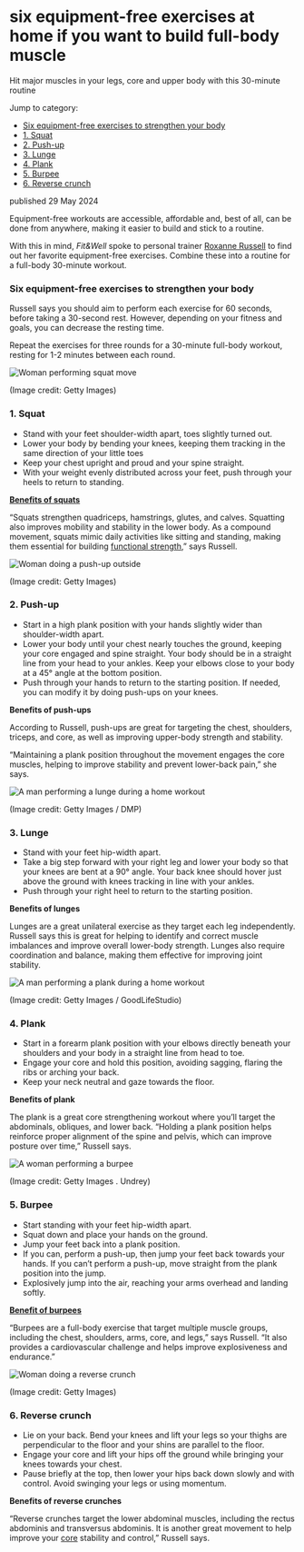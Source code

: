 # six equipment-free exercises at home if you want to build full-body muscle

Hit major muscles in your legs, core and upper body with this 30-minute routine

Jump to category:

- [Six equipment-free exercises to strengthen your body](https://www.fitandwell.com/features/pendingdo-these-six-equipment-free-exercises-at-home-if-you-want-to-build-full-body-musclethey-all-come-trainer-recommended#section-six-equipment-free-exercises-to-strengthen-your-body)
- [1. Squat](https://www.fitandwell.com/features/pendingdo-these-six-equipment-free-exercises-at-home-if-you-want-to-build-full-body-musclethey-all-come-trainer-recommended#section-1-squat)
- [2. Push-up](https://www.fitandwell.com/features/pendingdo-these-six-equipment-free-exercises-at-home-if-you-want-to-build-full-body-musclethey-all-come-trainer-recommended#section-2-push-up)
- [3. Lunge](https://www.fitandwell.com/features/pendingdo-these-six-equipment-free-exercises-at-home-if-you-want-to-build-full-body-musclethey-all-come-trainer-recommended#section-3-lunge)
- [4. Plank](https://www.fitandwell.com/features/pendingdo-these-six-equipment-free-exercises-at-home-if-you-want-to-build-full-body-musclethey-all-come-trainer-recommended#section-4-plank)
- [5. Burpee](https://www.fitandwell.com/features/pendingdo-these-six-equipment-free-exercises-at-home-if-you-want-to-build-full-body-musclethey-all-come-trainer-recommended#section-5-burpee)
- [6. Reverse crunch](https://www.fitandwell.com/features/pendingdo-these-six-equipment-free-exercises-at-home-if-you-want-to-build-full-body-musclethey-all-come-trainer-recommended#section-6-reverse-crunch)

published 29 May 2024

Equipment-free workouts are accessible, affordable and, best of all, can be done from anywhere, making it easier to build and stick to a routine.

With this in mind, _Fit&Well_ spoke to personal trainer [Roxanne Russell](https://www.youtube.com/@WorkoutWithRoxanne) to find out her favorite equipment-free exercises. Combine these into a routine for a full-body 30-minute workout.

### Six equipment-free exercises to strengthen your body

Russell says you should aim to perform each exercise for 60 seconds, before taking a 30-second rest. However, depending on your fitness and goals, you can decrease the resting time.

Repeat the exercises for three rounds for a 30-minute full-body workout, resting for 1-2 minutes between each round.

![Woman performing squat move](https://cdn.mos.cms.futurecdn.net/2DfXQNxutFtyyMkPoGRUrk-320-80.jpg)

(Image credit: Getty Images)

### 1. Squat

- Stand with your feet shoulder-width apart, toes slightly turned out.
- Lower your body by bending your knees, keeping them tracking in the same direction of your little toes
- Keep your chest upright and proud and your spine straight.
- With your weight evenly distributed across your feet, push through your heels to return to standing.

[**Benefits of squats**](https://www.fitandwell.com/features/what-are-the-benefits-of-squats)

“Squats strengthen quadriceps, hamstrings, glutes, and calves. Squatting also improves mobility and stability in the lower body. As a compound movement, squats mimic daily activities like sitting and standing, making them essential for building [functional strength](https://www.fitandwell.com/features/what-is-functional-strength-training),” says Russell.

![Woman doing a push-up outside](https://cdn.mos.cms.futurecdn.net/Nkv9nK7RawvRzoim9jLozD-320-80.jpg)

(Image credit: Getty Images)

### 2. Push-up

- Start in a high plank position with your hands slightly wider than shoulder-width apart.
- Lower your body until your chest nearly touches the ground, keeping your core engaged and spine straight. Your body should be in a straight line from your head to your ankles. Keep your elbows close to your body at a 45° angle at the bottom position.
- Push through your hands to return to the starting position. If needed, you can modify it by doing push-ups on your knees.

**Benefits of push-ups**

According to Russell, push-ups are great for targeting the chest, shoulders, triceps, and core, as well as improving upper-body strength and stability.

“Maintaining a plank position throughout the movement engages the core muscles, helping to improve stability and prevent lower-back pain,” she says.

![A man performing a lunge during a home workout](https://cdn.mos.cms.futurecdn.net/wRspPxZJXXUg8hMxk9YQZ8-320-80.jpg)

(Image credit: Getty Images / DMP)

### 3. Lunge

- Stand with your feet hip-width apart.
- Take a big step forward with your right leg and lower your body so that your knees are bent at a 90° angle. Your back knee should hover just above the ground with knees tracking in line with your ankles.
- Push through your right heel to return to the starting position.

**Benefits of lunges**

Lunges are a great unilateral exercise as they target each leg independently. Russell says this is great for helping to identify and correct muscle imbalances and improve overall lower-body strength. Lunges also require coordination and balance, making them effective for improving joint stability.

![A man performing a plank during a home workout](https://cdn.mos.cms.futurecdn.net/vM7VmHmAKmx8JxSE69Ph6G-320-80.jpg)

(Image credit: Getty Images / GoodLifeStudio)

### 4. Plank

- Start in a forearm plank position with your elbows directly beneath your shoulders and your body in a straight line from head to toe.
- Engage your core and hold this position, avoiding sagging, flaring the ribs or arching your back.
- Keep your neck neutral and gaze towards the floor.

**Benefits of plank**

The plank is a great core strengthening workout where you’ll target the abdominals, obliques, and lower back. “Holding a plank position helps reinforce proper alignment of the spine and pelvis, which can improve posture over time,” Russell says.

![A woman performing a burpee](https://cdn.mos.cms.futurecdn.net/UdZqGW4HPcTTaiGfWwbfSN-320-80.jpg)

(Image credit: Getty Images . Undrey)

### 5. Burpee

- Start standing with your feet hip-width apart.
- Squat down and place your hands on the ground.
- Jump your feet back into a plank position.
- If you can, perform a push-up, then jump your feet back towards your hands. If you can’t perform a push-up, move straight from the plank position into the jump.
- Explosively jump into the air, reaching your arms overhead and landing softly.

[**Benefit of burpees**](https://www.fitandwell.com/features/are-burpees-good-for-you)

“Burpees are a full-body exercise that target multiple muscle groups, including the chest, shoulders, arms, core, and legs,” says Russell. “It also provides a cardiovascular challenge and helps improve explosiveness and endurance.”

![Woman doing a reverse crunch](https://cdn.mos.cms.futurecdn.net/VXesEygFBnV5a9z9hANQWh-320-80.jpg)

(Image credit: Getty Images)

### 6. Reverse crunch

- Lie on your back. Bend your knees and lift your legs so your thighs are perpendicular to the floor and your shins are parallel to the floor.
- Engage your core and lift your hips off the ground while bringing your knees towards your chest.
- Pause briefly at the top, then lower your hips back down slowly and with control. Avoid swinging your legs or using momentum.

**Benefits of reverse crunches**

“Reverse crunches target the lower abdominal muscles, including the rectus abdominis and transversus abdominis. It is another great movement to help improve your [core](https://www.fitandwell.com/features/what-is-the-core-muscle) stability and control,” Russell says.